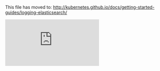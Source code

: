 This file has moved to: http://kubernetes.github.io/docs/getting-started-guides/logging-elasticsearch/


<!-- BEGIN MUNGE: GENERATED_ANALYTICS -->
[![Analytics](https://kubernetes-site.appspot.com/UA-36037335-10/GitHub/docs/getting-started-guides/logging-elasticsearch.md?pixel)]()
<!-- END MUNGE: GENERATED_ANALYTICS -->
